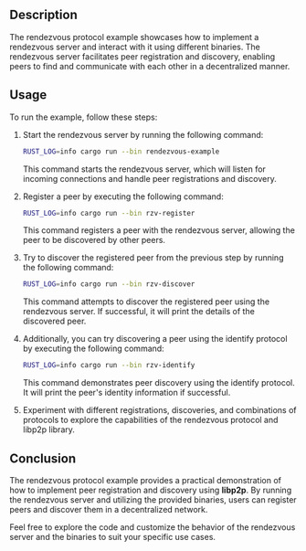 ## Description

The rendezvous protocol example showcases how to implement a rendezvous server and interact with it using different binaries. The rendezvous server facilitates peer registration and discovery, enabling peers to find and communicate with each other in a decentralized manner.

## Usage

To run the example, follow these steps:

1. Start the rendezvous server by running the following command:

   ```sh
   RUST_LOG=info cargo run --bin rendezvous-example
   ```

   This command starts the rendezvous server, which will listen for incoming connections and handle peer registrations and discovery.

2. Register a peer by executing the following command:

   ```sh
   RUST_LOG=info cargo run --bin rzv-register
   ```

   This command registers a peer with the rendezvous server, allowing the peer to be discovered by other peers.

3. Try to discover the registered peer from the previous step by running the following command:

   ```sh
   RUST_LOG=info cargo run --bin rzv-discover
   ```

   This command attempts to discover the registered peer using the rendezvous server. If successful, it will print the details of the discovered peer.

4. Additionally, you can try discovering a peer using the identify protocol by executing the following command:

   ```sh
   RUST_LOG=info cargo run --bin rzv-identify
   ```

   This command demonstrates peer discovery using the identify protocol. It will print the peer's identity information if successful.

5. Experiment with different registrations, discoveries, and combinations of protocols to explore the capabilities of the rendezvous protocol and libp2p library.

## Conclusion

The rendezvous protocol example provides a practical demonstration of how to implement peer registration and discovery using **libp2p**. By running the rendezvous server and utilizing the provided binaries, users can register peers and discover them in a decentralized network.

Feel free to explore the code and customize the behavior of the rendezvous server and the binaries to suit your specific use cases.
